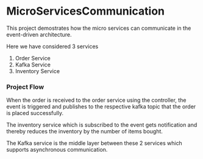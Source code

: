 # MicroServicesCommunication
 
This project demostrates how the micro services can communicate in the event-driven architecture.

Here we have considered 3 services
1. Order Service
2. Kafka Service
3. Inventory Service

### Project Flow
When the order is received to the order service using the controller, the event is triggered and publishes to the respective kafka topic that the order is placed successfully.


The inventory service which is subscribed to the event gets notification and thereby reduces the inventory by the number of items bought.

The Kafka service is the middle layer between these 2 services which supports asynchronous communication.
